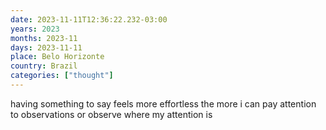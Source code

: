 ```yaml
---
date: 2023-11-11T12:36:22.232-03:00
years: 2023
months: 2023-11
days: 2023-11-11
place: Belo Horizonte
country: Brazil
categories: ["thought"]
---
```

having something to say feels more effortless the more i can pay attention to observations or observe where my attention is
